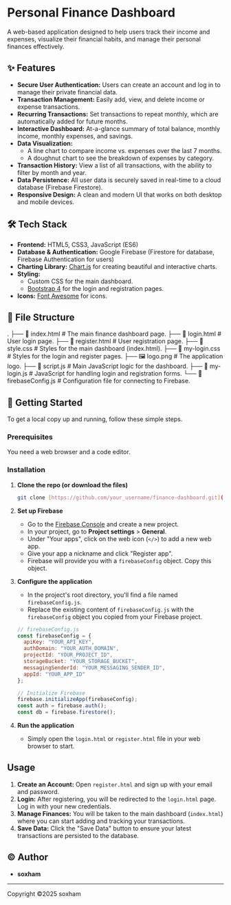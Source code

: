 # Personal Finance Dashboard

A web-based application designed to help users track their income and expenses, visualize their financial habits, and manage their personal finances effectively.

## ✨ Features

* **Secure User Authentication:** Users can create an account and log in to manage their private financial data.
* **Transaction Management:** Easily add, view, and delete income or expense transactions.
* **Recurring Transactions:** Set transactions to repeat monthly, which are automatically added for future months.
* **Interactive Dashboard:** At-a-glance summary of total balance, monthly income, monthly expenses, and savings.
* **Data Visualization:**
    * A line chart to compare income vs. expenses over the last 7 months.
    * A doughnut chart to see the breakdown of expenses by category.
* **Transaction History:** View a list of all transactions, with the ability to filter by month and year.
* **Data Persistence:** All user data is securely saved in real-time to a cloud database (Firebase Firestore).
* **Responsive Design:** A clean and modern UI that works on both desktop and mobile devices.

## 🛠️ Tech Stack

* **Frontend:** HTML5, CSS3, JavaScript (ES6)
* **Database & Authentication:** Google Firebase (Firestore for database, Firebase Authentication for users)
* **Charting Library:** [Chart.js](https://www.chartjs.org/) for creating beautiful and interactive charts.
* **Styling:**
    * Custom CSS for the main dashboard.
    * [Bootstrap 4](https://getbootstrap.com/docs/4.3/getting-started/introduction/) for the login and registration pages.
* **Icons:** [Font Awesome](https://fontawesome.com/) for icons.

## 📂 File Structure



.
├── 📄 index.html # The main finance dashboard page.
├── 📄 login.html # User login page.
├── 📄 register.html # User registration page.
├── 📄 style.css # Styles for the main dashboard (index.html).
├── 📄 my-login.css # Styles for the login and register pages.
├── 🖼️ logo.png # The application logo.
├── 📜 script.js # Main JavaScript logic for the dashboard.
├── 📜 my-login.js # JavaScript for handling login and registration forms.
└── 📜 firebaseConfig.js # Configuration file for connecting to Firebase.
## 🚀 Getting Started

To get a local copy up and running, follow these simple steps.

### Prerequisites

You need a web browser and a code editor.

### Installation

1.  **Clone the repo (or download the files)**
    ```sh
    git clone [https://github.com/your_username/finance-dashboard.git](https://github.com/your_username/finance-dashboard.git)
    ```
2.  **Set up Firebase**
    * Go to the [Firebase Console](https://console.firebase.google.com/) and create a new project.
    * In your project, go to **Project settings** > **General**.
    * Under "Your apps", click on the web icon (`</>`) to add a new web app.
    * Give your app a nickname and click "Register app".
    * Firebase will provide you with a `firebaseConfig` object. Copy this object.

3.  **Configure the application**
    * In the project's root directory, you'll find a file named `firebaseConfig.js`.
    * Replace the existing content of `firebaseConfig.js` with the `firebaseConfig` object you copied from your Firebase project.

    ```javascript
    // firebaseConfig.js
    const firebaseConfig = {
      apiKey: "YOUR_API_KEY",
      authDomain: "YOUR_AUTH_DOMAIN",
      projectId: "YOUR_PROJECT_ID",
      storageBucket: "YOUR_STORAGE_BUCKET",
      messagingSenderId: "YOUR_MESSAGING_SENDER_ID",
      appId: "YOUR_APP_ID"
    };

    // Initialize Firebase
    firebase.initializeApp(firebaseConfig);
    const auth = firebase.auth();
    const db = firebase.firestore();
    ```

4.  **Run the application**
    * Simply open the `login.html` or `register.html` file in your web browser to start.

## Usage

1.  **Create an Account:** Open `register.html` and sign up with your email and password.
2.  **Login:** After registering, you will be redirected to the `login.html` page. Log in with your new credentials.
3.  **Manage Finances:** You will be taken to the main dashboard (`index.html`) where you can start adding and tracking your transactions.
4.  **Save Data:** Click the "Save Data" button to ensure your latest transactions are persisted to the database.

## © Author

- **soxham**

---

Copyright ©2025 soxham
